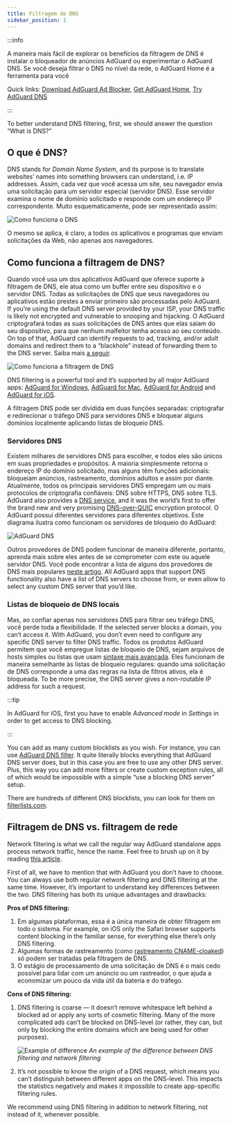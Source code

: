 ```yaml
---
title: Filtragem de DNS
sidebar_position: 1
---
```


:::info

A maneira mais fácil de explorar os benefícios da filtragem de DNS é instalar o bloqueador de anúncios AdGuard ou experimentar o AdGuard DNS. Se você deseja filtrar o DNS no nível da rede, o AdGuard Home é a ferramenta para você

Quick links: [Download AdGuard Ad Blocker](https://agrd.io/download-kb-adblock), [Get AdGuard Home](https://github.com/AdguardTeam/AdGuardHome#getting-started), [Try AdGuard DNS](https://agrd.io/download-dns)

:::

To better understand DNS filtering, first, we should answer the question “What is DNS?”

## O que é DNS?

DNS stands for *Domain Name System*, and its purpose is to translate websites’ names into something browsers can understand, i.e. IP addresses. Assim, cada vez que você acessa um site, seu navegador envia uma solicitação para um servidor especial (servidor DNS). Esse servidor examina o nome de domínio solicitado e responde com um endereço IP correspondente. Muito esquematicamente, pode ser representado assim:

![Como funciona o DNS](https://cdn.adtidy.org/public/Adguard/kb/DNS_filtering/how_dns_works_en.png)

O mesmo se aplica, é claro, a todos os aplicativos e programas que enviam solicitações da Web, não apenas aos navegadores.

## Como funciona a filtragem de DNS?

Quando você usa um dos aplicativos AdGuard que oferece suporte à filtragem de DNS, ele atua como um buffer entre seu dispositivo e o servidor DNS. Todas as solicitações de DNS que seus navegadores ou aplicativos estão prestes a enviar primeiro são processadas pelo AdGuard. If you’re using the default DNS server provided by your ISP, your DNS traffic is likely not encrypted and vulnerable to snooping and hijacking. O AdGuard criptografará todas as suas solicitações de DNS antes que elas saiam do seu dispositivo, para que nenhum malfeitor tenha acesso ao seu conteúdo. On top of that, AdGuard can identify requests to ad, tracking, and/or adult domains and redirect them to a “blackhole” instead of forwarding them to the DNS server. Saiba mais [a seguir](#local-dns-blocklists).

![Como funciona a filtragem de DNS](https://cdn.adtidy.org/public/Adguard/kb/DNS_filtering/how_dns_filtering_works_en.png)

DNS filtering is a powerful tool and it’s supported by all major AdGuard apps: [AdGuard for Windows](https://adguard.com/adguard-windows/overview.html), [AdGuard for Mac](https://adguard.com/adguard-mac/overview.html), [AdGuard for Android](https://adguard.com/adguard-android/overview.html) and [AdGuard for iOS](https://adguard.com/adguard-ios/overview.html).

A filtragem DNS pode ser dividida em duas funções separadas: criptografar e redirecionar o tráfego DNS para servidores DNS e bloquear alguns domínios localmente aplicando listas de bloqueio DNS.

### Servidores DNS

Existem milhares de servidores DNS para escolher, e todos eles são únicos em suas propriedades e propósitos. A maioria simplesmente retorna o endereço IP do domínio solicitado, mas alguns têm funções adicionais: bloqueiam anúncios, rastreamento, domínios adultos e assim por diante. Atualmente, todos os principais servidores DNS empregam um ou mais protocolos de criptografia confiáveis: DNS sobre HTTPS, DNS sobre TLS. AdGuard also provides a [DNS service](https://adguard-dns.io/), and it was the world’s first to offer the brand new and very promising [DNS-over-QUIC](https://adguard.com/blog/dns-over-quic.html) encryption protocol. O AdGuard possui diferentes servidores para diferentes objetivos. Este diagrama ilustra como funcionam os servidores de bloqueio do AdGuard:

![AdGuard DNS](https://cdn.adtidy.org/public/Adguard/kb/DNS_filtering/adguard_dns_en.jpg)

Outros provedores de DNS podem funcionar de maneira diferente, portanto, aprenda mais sobre eles antes de se comprometer com este ou aquele servidor DNS. Você pode encontrar a lista de alguns dos provedores de DNS mais populares [neste artigo](dns-providers.md). All AdGuard apps that support DNS functionality also have a list of DNS servers to choose from, or even allow to select any custom DNS server that you’d like.

### Listas de bloqueio de DNS locais

Mas, ao confiar apenas nos servidores DNS para filtrar seu tráfego DNS, você perde toda a flexibilidade. If the selected server blocks a domain, you can’t access it. With AdGuard, you don’t even need to configure any specific DNS server to filter DNS traffic. Todos os produtos AdGuard permitem que você empregue listas de bloqueio de DNS, sejam arquivos de hosts simples ou listas que usam [sintaxe mais avançada](dns-filtering-syntax.md). Eles funcionam de maneira semelhante às listas de bloqueio regulares: quando uma solicitação de DNS corresponde a uma das regras na lista de filtros ativos, ela é bloqueada. To be more precise, the DNS server gives a non-routable IP address for such a request.

:::tip

In AdGuard for iOS, first you have to enable *Advanced mode* in *Settings* in order to get access to DNS blocking.

:::

You can add as many custom blocklists as you wish. For instance, you can use [AdGuard DNS filter](https://github.com/AdguardTeam/AdGuardSDNSFilter). It quite literally blocks everything that AdGuard DNS server does, but in this case you are free to use any other DNS server. Plus, this way you can add more filters or create custom exception rules, all of which would be impossible with a simple “use a blocking DNS server” setup.

There are hundreds of different DNS blocklists, you can look for them on [filterlists.com](https://filterlists.com/).

## Filtragem de DNS vs. filtragem de rede

Network filtering is what we call the regular way AdGuard standalone apps process network traffic, hence the name. Feel free to brush up on it by reading [this article](https://adguard.com/kb/general/ad-filtering/how-ad-blocking-works/).

First of all, we have to mention that with AdGuard you don’t have to choose. You can always use both regular network filtering and DNS filtering at the same time. However, it’s important to understand key differences between the two. DNS filtering has both its unique advantages and drawbacks:

**Pros of DNS filtering:**

1. Em algumas plataformas, essa é a única maneira de obter filtragem em todo o sistema. For example, on iOS only the Safari browser supports content blocking in the familiar sense, for everything else there’s only DNS filtering.
1. Algumas formas de rastreamento (como [rastreamento CNAME-cloaked](https://adguard.com/blog/cname-tracking.html)) só podem ser tratadas pela filtragem de DNS.
1. O estágio de processamento de uma solicitação de DNS é o mais cedo possível para lidar com um anúncio ou um rastreador, o que ajuda a economizar um pouco da vida útil da bateria e do tráfego.

**Cons of DNS filtering:**

1. DNS filtering is coarse — it doesn’t remove whitespace left behind a blocked ad or apply any sorts of cosmetic filtering. Many of the more complicated ads can’t be blocked on DNS-level (or rather, they can, but only by blocking the entire domains which are being used for other purposes).

    ![Example of difference](https://cdn.adtidy.org/public/Adguard/kb/DNS_filtering/dns_diff.jpg) *An example of the difference between DNS filtering and network filtering*

1. It’s not possible to know the origin of a DNS request, which means you can’t distinguish between different apps on the DNS-level. This impacts the statistics negatively and makes it impossible to create app-specific filtering rules.

We recommend using DNS filtering in addition to network filtering, not instead of it, whenever possible.
